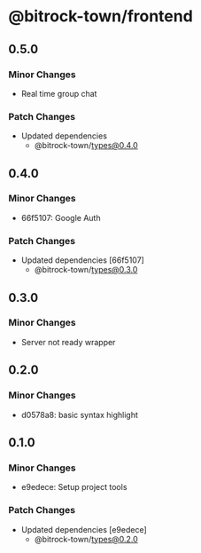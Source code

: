 # @bitrock-town/frontend

## 0.5.0

### Minor Changes

- Real time group chat

### Patch Changes

- Updated dependencies
  - @bitrock-town/types@0.4.0

## 0.4.0

### Minor Changes

- 66f5107: Google Auth

### Patch Changes

- Updated dependencies [66f5107]
  - @bitrock-town/types@0.3.0

## 0.3.0

### Minor Changes

- Server not ready wrapper

## 0.2.0

### Minor Changes

- d0578a8: basic syntax highlight

## 0.1.0

### Minor Changes

- e9edece: Setup project tools

### Patch Changes

- Updated dependencies [e9edece]
  - @bitrock-town/types@0.2.0
